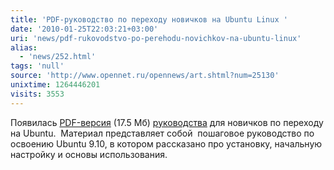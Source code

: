 ```yaml
---
title: 'PDF-руководство по переходу новичков на Ubuntu Linux '
date: '2010-01-25T22:03:21+03:00'
uri: 'news/pdf-rukovodstvo-po-perehodu-novichkov-na-ubuntu-linux'
alias: 
  - 'news/252.html'
tags: 'null'
source: 'http://www.opennet.ru/opennews/art.shtml?num=25130'
unixtime: 1264446201
visits: 3553
---
```

Появилась [PDF-версия](http://help.ubuntu.name/manual/pdf) (17.5 Мб) [руководства](http://help.ubuntu.name/manual/) для новичков по переходу на Ubuntu.  Материал представляет собой  пошаговое руководство по освоению Ubuntu 9.10, в котором рассказано про установку, начальную настройку и основы использования.
